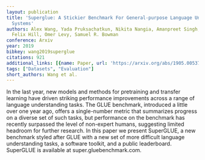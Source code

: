 ```yaml
---
layout: publication
title: 'Superglue: A Stickier Benchmark For General-purpose Language Understanding
  Systems'
authors: Alex Wang, Yada Pruksachatkun, Nikita Nangia, Amanpreet Singh, Julian Michael,
  Felix Hill, Omer Levy, Samuel R. Bowman
conference: Arxiv
year: 2019
bibkey: wang2019superglue
citations: 921
additional_links: [{name: Paper, url: 'https://arxiv.org/abs/1905.00537'}]
tags: ["Datasets", "Evaluation"]
short_authors: Wang et al.
---
```

In the last year, new models and methods for pretraining and transfer
learning have driven striking performance improvements across a range of
language understanding tasks. The GLUE benchmark, introduced a little over one
year ago, offers a single-number metric that summarizes progress on a diverse
set of such tasks, but performance on the benchmark has recently surpassed the
level of non-expert humans, suggesting limited headroom for further research.
In this paper we present SuperGLUE, a new benchmark styled after GLUE with a
new set of more difficult language understanding tasks, a software toolkit, and
a public leaderboard. SuperGLUE is available at super.gluebenchmark.com.